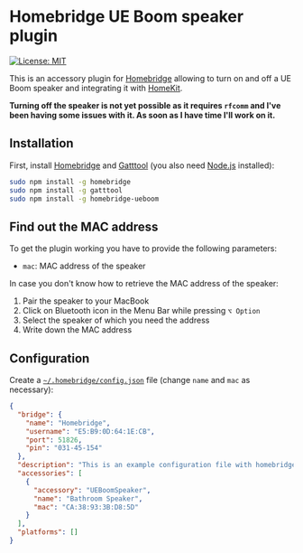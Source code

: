 # Homebridge UE Boom speaker plugin

[![License: MIT](https://img.shields.io/badge/License-MIT-yellow.svg)](https://opensource.org/licenses/MIT)

This is an accessory plugin for [Homebridge](https://github.com/nfarina/homebridge) allowing to turn on and off a UE Boom speaker and integrating it with [HomeKit](https://www.apple.com/ios/home/).

**Turning off the speaker is not yet possible as it requires `rfcomm` and I've been having some issues with it. As soon as I have time I'll work on it.**

## Installation

First, install [Homebridge](https://github.com/nfarina/homebridge) and [Gatttool](https://www.npmjs.com/package/gatttool) (you also need [Node.js](https://nodejs.org/) installed):

```bash
sudo npm install -g homebridge
sudo npm install -g gatttool
sudo npm install -g homebridge-ueboom
```

## Find out the MAC address

To get the plugin working you have to provide the following parameters:

  * `mac`: MAC address of the speaker

In case you don't know how to retrieve the MAC address of the speaker:

 1. Pair the speaker to your MacBook
 2. Click on Bluetooth icon in the Menu Bar while pressing `⌥ Option`
 3. Select the speaker of which you need the address
 4. Write down the MAC address

## Configuration

Create a [`~/.homebridge/config.json`](https://github.com/nfarina/homebridge/blob/master/config-sample.json) file (change `name` and `mac` as necessary):


```json
{
  "bridge": {
    "name": "Homebridge",
    "username": "E5:B9:0D:64:1E:CB",
    "port": 51826,
    "pin": "031-45-154"
  },
  "description": "This is an example configuration file with homebridge-ueboom plugin.",
  "accessories": [
    {
      "accessory": "UEBoomSpeaker",
      "name": "Bathroom Speaker",
      "mac": "CA:38:93:3B:D8:5D"
    }
  ],
  "platforms": []
}
```